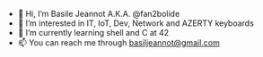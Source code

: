 - 👋 Hi, I’m Basile Jeannot A.K.A. @fan2bolide
- 👀 I’m interested in IT, IoT, Dev, Network and AZERTY keyboards
- 🌱 I’m currently learning shell and C at 42
- 📫 You can reach me through basiljeannot@gmail.com

<!---
fan2bolide/fan2bolide is a ✨ special ✨ repository because its `README.md` (this file) appears on your GitHub profile.
You can click the Preview link to take a look at your changes.
--->
